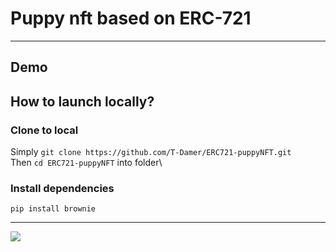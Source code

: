 # Puppy nft based on ERC-721

---

## Demo

## How to launch locally?

### Clone to local

Simply `git clone https://github.com/T-Damer/ERC721-puppyNFT.git`\
Then `cd ERC721-puppyNFT` into folder\

### Install dependencies

`pip install brownie`

---

<a href="https://www.buymeacoffee.com/tdamer"><img src="https://img.buymeacoffee.com/button-api/?text=Support me with a coffee&emoji=☕️&slug=tdamer&button_colour=ffcc33&font_colour=000&font_family=Lato&outline_colour=000&coffee_colour=000"></a>
